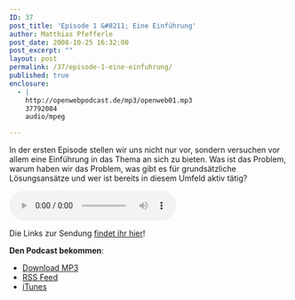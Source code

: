 ```yaml
---
ID: 37
post_title: 'Episode 1 &#8211; Eine Einführung'
author: Matthias Pfefferle
post_date: 2008-10-25 16:32:00
post_excerpt: ""
layout: post
permalink: /37/episode-1-eine-einfuhrung/
published: true
enclosure:
  - |
    http://openwebpodcast.de/mp3/openweb01.mp3
    37792084
    audio/mpeg

---
```

In der ersten Episode stellen wir uns nicht nur vor, sondern versuchen vor allem eine Einführung in das Thema an sich zu bieten. Was ist das Problem, warum haben wir das Problem, was gibt es für grundsätzliche Lösungsansätze und wer ist bereits in diesem Umfeld aktiv tätig?

<audio controls>
  <source src="http://openwebpodcast.de/mp3/openweb01.mp3" type="audio/mpeg">
  Ihr Browser unterstützt diesen Audio-Player nicht.
</audio>

Die Links zur Sendung <a href="http://openweb.mixxt.de/wiki/index.episode-1">findet ihr hier</a>!

<strong>Den Podcast bekommen</strong>:
<ul><li><a href="http://openwebpodcast.de/mp3/openweb01.mp3">Download MP3</a></li>
<li><a href="http://feeds.feedburner.com/openwebcast">RSS Feed</a></li>
<li><a href="http://phobos.apple.com/WebObjects/MZStore.woa/wa/viewPodcast?id=294732929">iTunes</a></li></ul>
